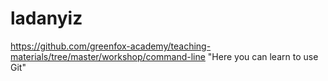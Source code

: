 # ladanyiz
https://github.com/greenfox-academy/teaching-materials/tree/master/workshop/command-line "Here you can learn to use Git"
